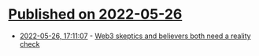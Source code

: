 # [Published on 2022-05-26](index.md)

* [2022-05-26, 17:11:07](https://news.ycombinator.com/item?id=31520872) - [Web3 skeptics and believers both need a reality check](https://stackoverflow.blog/2022/05/25/web3-skeptics-and-believers-both-need-a-reality-check/)
